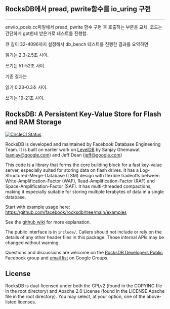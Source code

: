 ## RocksDB에서 pread, pwrite함수를 io_uring 구현

------------------------
env/io_posix.cc파일에서 pread, pwrite 함수 구현 후 호출하는 부분을 교체.
코드는 간단하게 gpt한테 받은거로 테스트를 진행함.


큐 길이 32-4096까지 설정해서 db_bench 테스트를 진행한 결과를 요약하면


읽기는 2.3-2.5초 사이.


쓰기는 51-52초 사이.


기존 결과는


읽기 0.23-0.3초 사이.


쓰기는 19-21초 사이.














## RocksDB: A Persistent Key-Value Store for Flash and RAM Storage

[![CircleCI Status](https://circleci.com/gh/facebook/rocksdb.svg?style=svg)](https://circleci.com/gh/facebook/rocksdb)

RocksDB is developed and maintained by Facebook Database Engineering Team.
It is built on earlier work on [LevelDB](https://github.com/google/leveldb) by Sanjay Ghemawat (sanjay@google.com)
and Jeff Dean (jeff@google.com)

This code is a library that forms the core building block for a fast
key-value server, especially suited for storing data on flash drives.
It has a Log-Structured-Merge-Database (LSM) design with flexible tradeoffs
between Write-Amplification-Factor (WAF), Read-Amplification-Factor (RAF)
and Space-Amplification-Factor (SAF). It has multi-threaded compactions,
making it especially suitable for storing multiple terabytes of data in a
single database.

Start with example usage here: https://github.com/facebook/rocksdb/tree/main/examples

See the [github wiki](https://github.com/facebook/rocksdb/wiki) for more explanation.

The public interface is in `include/`.  Callers should not include or
rely on the details of any other header files in this package.  Those
internal APIs may be changed without warning.

Questions and discussions are welcome on the [RocksDB Developers Public](https://www.facebook.com/groups/rocksdb.dev/) Facebook group and [email list](https://groups.google.com/g/rocksdb) on Google Groups.

## License

RocksDB is dual-licensed under both the GPLv2 (found in the COPYING file in the root directory) and Apache 2.0 License (found in the LICENSE.Apache file in the root directory).  You may select, at your option, one of the above-listed licenses.
